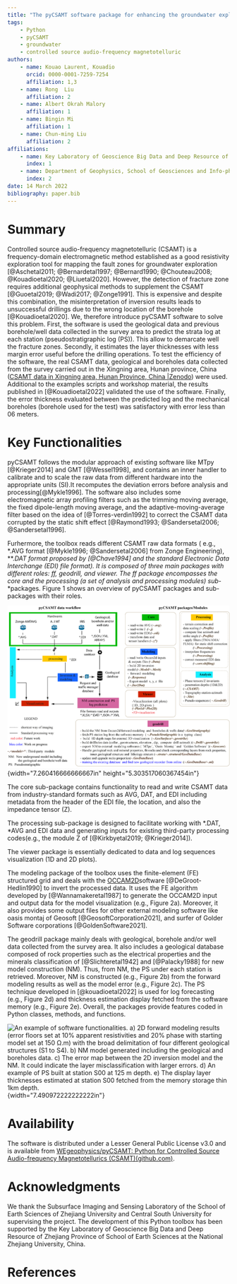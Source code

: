 ```yaml
---
title: "The pyCSAMT software package for enhancing the groundwater exploration technique using controlled source audio-frequency magnetotelluric data"
tags:
	- Python
	- pyCSAMT
	- groundwater 
	- controlled source audio-frequency magnetotelluric 
authors:
	- name: Kouao Laurent, Kouadio
	  orcid: 0000-0001-7259-7254
	  affiliation: 1,3
	- name: Rong  Liu
	  affiliation: 2
	- name: Albert Okrah Malory
	  affiliation: 1
	- name: Bingin Mi
	  affiliation: 1
	- name: Chun-ming Liu
	  affiliation: 2
affiliations:
	- name: Key Laboratory of Geoscience Big Data and Deep Resource of Zhejiang Province, School of Earth Sciences, Zhejiang University, China.
	  index: 1
	- name: Department of Geophysics, School of Geosciences and Info-physics, Central South University, China.
	  index: 2
date: 14 March 2022
bibliography: paper.bib
---
```



# Summary 

Controlled source audio-frequency magnetotelluric (CSAMT) is a frequency-domain electromagnetic method established as a 
good resistivity exploration tool for mapping the fault zones for groundwater exploration [@Aschetal2011; @Bernardetal1997; @Bernard1990; @Chouteau2008; @Kouadioetal2020; @Liuetal2020]. 
However, the detection of fracture zone requires additional geophysical methods to supplement the CSAMT [@Guoetal2019; @Wadi2017; @Zonge1991].
 This is expensive and despite this combination, the misinterpretation of inversion results leads to unsuccessful drillings due to the wrong location of the borehole [@Kouadioetal2020].
 We, therefore introduce pyCSAMT software to solve this problem. First, the software is used the geological data and previous borehole/well data collected in the survey area to predict the strata log at each station (pseudostratigraphic log (PS)).
 This allow to demarcate well the fracture zones. Secondly, it estimates the layer thicknesses with less margin error useful before the drilling operations.
To test the efficiency of the software, the real CSAMT data, geological and boreholes data collected from the survey carried out in the Xingning area, Hunan province, China ([CSAMT data in Xingning area, Hunan Province, China \|Zenodo](https://zenodo.org/record/5533467#.YVK6mnzithF)) were used.
Additional to the examples scripts and workshop material, the results published in [@Kouadioetal2022] validated the use of the software. Finally, the error thickness evaluated between the predicted log and the mechanical boreholes (borehole used for the test) was satisfactory with error less than 06 meters.


#  Key Functionalities 

pyCSAMT follows the modular approach of existing software like MTpy [@Krieger2014] and GMT [@Wessel1998], and contains an inner handler to calibrate and to scale the raw data
from different hardware into the appropriate units (SI).It recomputes the deviation errors before analysis and processing[@Mykle1996]. The software also includes some electromagnetic array
profiling filters such as the trimming moving average, the fixed dipole-length moving average, and the adaptive-moving-average filter
based on the idea of [@Torres-verdìn1992] to correct the CSAMT data corrupted by the static shift effect [@Raymond1993; @Sandersetal2006; @Sandersetal1996].

Furhermore, the toolbox reads different CSAMT raw data formats ( e.g., \*.AVG format [@Mykle1996; @Sandersetal2006] from Zonge Engineering), \**.*DAT format proposed by [@Chave1994] and
the standard Electronic Data Interchange (EDI) file format). It is composed of three main packages with different roles: *ff*, *geodrill*, and *viewer*. The *ff* package encompasses the *core* and the
*processing* (a set of *analysis* and *processing* modules) sub*-*packages. Figure 1 shows an overview of pyCSAMT packages and sub-packages with their roles.

![pyCSAMT packages structures and the keys modules. The colors in the workflow diagram represent which parts of the software are used in each step. For example, the modules in the geodrill packages are usedfor NM construction and PS prediction ](paper_figures/pycsamt_workflow_and_packages.png){width="7.260416666666667in" height="5.303517060367454in"}


The core sub-package contains functionality to read and write CSAMT data from industry-standard formats such as AVG, DAT, and EDI including metadata from the header of the EDI file, the location, and also the impedance tensor (Z).

The processing sub-package is designed to facilitate working with \*.DAT, \*AVG and EDI data and generating inputs for existing third-party processing codes(e.g., the module Z of [@Kirkbyetal2019; @Krieger2014]).

The viewer package is essentially dedicated to data and log sequences visualization (1D and 2D plots).

The modeling package of the toolbox uses the finite-element (FE) structured grid and deals with the [OCCAM2D](https://marineemlab.ucsd.edu/Projects/Occam/index.html)software [@DeGroot-Hedlin1990] to invert the processed data. It uses the FE algorithm
developed by [@Wannamakeretal1987] to generate the OCCAM2D input and output data for the model visualization (e.g., Figure 2a). Moreover, it also provides some output files for other external modeling software like
oasis montaj of Geosoft [@GeosoftCorporation2021], and surfer of Golder Software corporations [@GoldenSoftware2021].

The geodrill package mainly deals with geological, borehole and/or well data collected from the survey area.  It also includes a geological database composed of rock properties such as the electrical properties and the minerals classification 
of [@Slichteretal1942] and [@Palacky1988] for new model construction (NM). Thus, from NM, the PS under each station is retrieved.  Moreover, NM is constructed (e.g., Figure 2b) from the forward modeling results as well as the model error (e.g., Figure 2c). The  PS technique developed in  [@kouadioetal2022] 
is used for log forecasting (e.g., Figure 2d) and thickness estimation display fetched from the software memory (e.g., Figure 2e). Overall, the packages provide features coded in Python classes, methods, and functions.

![An example of software functionalities. a) 2D forward modeling results (error floors set at 10% apparent resistivities and 20% phase with starting model set at 150 Ω.m) with the broad delimitation of four different geological structures (S1 to S4). b) NM model generated
including the geological and boreholes data. c) The error map between the 2D inversion model and the NM. It could indicate the layer misclassification with larger errors. d) An example of PS built at station S00 at 125 m depth. e) The display layer thicknesses estimated at station S00 fetched from the memory storage thin 1km depth.](paper_figures/NMpseudostratigraphic_log_at_125_m_depth.png){width="7.490972222222222in"}


# Availability

The software is distributed under a Lesser General Public License v3.0 and is available from [WEgeophysics/pyCSAMT: Python for Controlled Source Audio-frequency Magnetotellurics (CSAMT)(github.com)](https://github.com/WEgeophysics/pyCSAMT).

# Acknowledgments 

We thank the Subsurface Imaging and Sensing Laboratory of the School of Earth Sciences of Zhejiang University and Central South University for supervising the project. The development of this Python toolbox has been
supported by the Key Laboratory of Geoscience Big Data and Deep Resource of Zhejiang Province of School of Earth Sciences at the National Zhejiang University, China.

# References 


